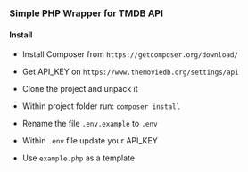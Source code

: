 ### Simple PHP Wrapper for TMDB API

#### Install

* Install Composer from `https://getcomposer.org/download/`

* Get API_KEY on `https://www.themoviedb.org/settings/api`

* Clone the project and unpack it

* Within project folder run:  `composer install`

* Rename the file `.env.example` to `.env`

* Within `.env` file update your API_KEY

* Use `example.php` as a template